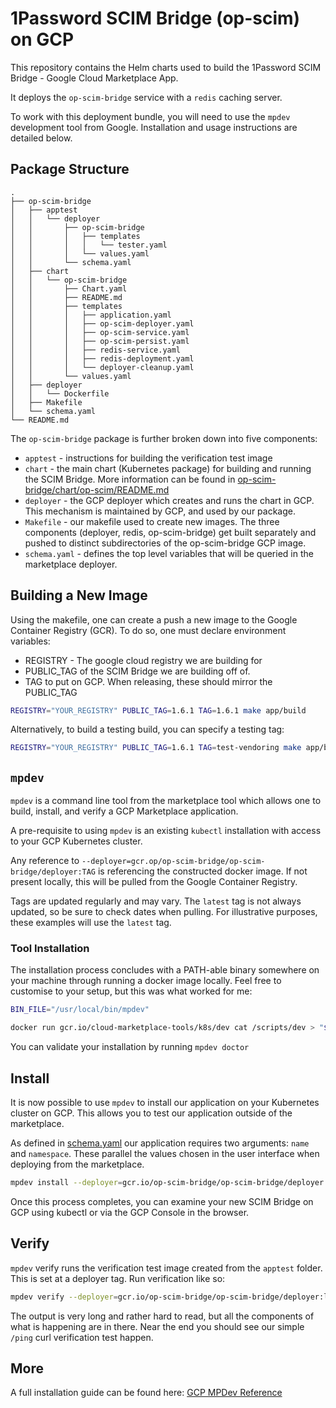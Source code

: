 # 1Password SCIM Bridge (op-scim) on GCP

This repository contains the Helm charts used to build the 1Password SCIM Bridge - Google Cloud Marketplace App.

It deploys the `op-scim-bridge` service with a `redis` caching server.

To work with this deployment bundle, you will need to use the `mpdev` development tool from Google. Installation and usage instructions are detailed below.

## Package Structure

```
.
├── op-scim-bridge
│   ├── apptest
│   │   └── deployer
│   │       ├── op-scim-bridge
│   │       │   ├── templates
│   │       │   │   └── tester.yaml
│   │       │   └── values.yaml
│   │       └── schema.yaml
│   ├── chart
│   │   └── op-scim-bridge
│   │       ├── Chart.yaml
│   │       ├── README.md
│   │       ├── templates
│   │       │   ├── application.yaml
│   │       │   ├── op-scim-deployer.yaml
│   │       │   ├── op-scim-service.yaml
│   │       │   ├── op-scim-persist.yaml
│   │       │   ├── redis-service.yaml
│   │       │   ├── redis-deployment.yaml
│   │       │   └── deployer-cleanup.yaml
│   │       └── values.yaml
│   ├── deployer
│   │   └── Dockerfile
│   ├── Makefile
│   └── schema.yaml
└── README.md
```

The `op-scim-bridge` package is further broken down into five components:

- `apptest` - instructions for building the verification test image
- `chart` - the main chart (Kubernetes package) for building and running the SCIM Bridge. More information can be found in [op-scim-bridge/chart/op-scim/README.md](./op-scim-bridge/chart/op-scim/README.md)
- `deployer` - the GCP deployer which creates and runs the chart in GCP. This mechanism is maintained by GCP, and used by our package.
- `Makefile` - our makefile used to create new images. The three components (deployer, redis, op-scim-bridge) get built separately and pushed to distinct subdirectories of the op-scim-bridge GCP image.
- `schema.yaml` - defines the top level variables that will be queried in the marketplace deployer.

## Building a New Image

Using the makefile, one can create a push a new image to the Google Container Registry (GCR). To do so, one must declare environment variables:

- REGISTRY - The google cloud registry we are building for
- PUBLIC_TAG of the SCIM Bridge we are building off of.
- TAG to put on GCP. When releasing, these should mirror the PUBLIC_TAG

```bash
REGISTRY="YOUR_REGISTRY" PUBLIC_TAG=1.6.1 TAG=1.6.1 make app/build
```

Alternatively, to build a testing build, you can specify a testing tag:

```bash
REGISTRY="YOUR_REGISTRY" PUBLIC_TAG=1.6.1 TAG=test-vendoring make app/build
```

## `mpdev`

`mpdev` is a command line tool from the marketplace tool which allows one to build, install, and verify a GCP Marketplace application.

A pre-requisite to using `mpdev` is an existing `kubectl` installation with access to your GCP Kubernetes cluster.

Any reference to `--deployer=gcr.op/op-scim-bridge/op-scim-bridge/deployer:TAG` is referencing the constructed docker image. If not present locally, this will be pulled from the Google Container Registry.

Tags are updated regularly and may vary. The `latest` tag is not always updated, so be sure to check dates when pulling. For illustrative purposes, these examples will use the `latest` tag.

### Tool Installation

The installation process concludes with a PATH-able binary somewhere on your machine through running a docker image locally. Feel free to customise to your setup, but this was what worked for me:

```bash
BIN_FILE="/usr/local/bin/mpdev"

docker run gcr.io/cloud-marketplace-tools/k8s/dev cat /scripts/dev > "$BIN_FILE"
```

You can validate your installation by running `mpdev doctor`

## Install

It is now possible to use `mpdev` to install our application on your Kubernetes cluster on GCP. This allows you to test our application outside of the marketplace.

As defined in [schema.yaml](./op-scim-bridge/schema.yaml) our application requires two arguments: `name` and `namespace`. These parallel the values chosen in the user interface when deploying from the marketplace. 

```bash
mpdev install --deployer=gcr.io/op-scim-bridge/op-scim-bridge/deployer:latest --parameters='{"name": "mpdev", "namespace": "default"}'
```
Once this process completes, you can examine your new SCIM Bridge on GCP using kubectl or via the GCP Console in the browser.

## Verify


`mpdev` verify runs the verification test image created from the `apptest` folder. This is set at a deployer tag. Run verification like so:

```bash
mpdev verify --deployer=gcr.io/op-scim-bridge/op-scim-bridge/deployer:latest
```

The output is very long and rather hard to read, but all the components of what is happening are in there. Near the end you should see our simple `/ping` curl verification test happen.

## More

A full installation guide can be found here: [GCP MPDev Reference](https://github.com/GoogleCloudPlatform/marketplace-k8s-app-tools/blob/master/docs/mpdev-references.md)

